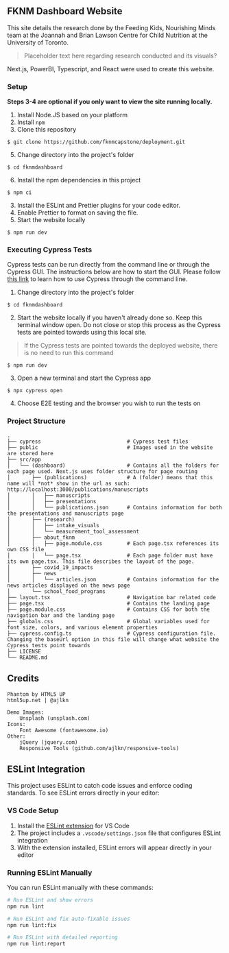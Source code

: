 ## FKNM Dashboard Website

This site details the research done by the Feeding Kids, Nourishing Minds team at the Joannah and Brian Lawson
Centre for Child Nutrition at the University of Toronto.  

> Placeholder text here regarding research conducted and its visuals?

Next.js, PowerBI, Typescript, and React were used to create this website.

### Setup  
**Steps 3-4 are optional if you only want to view the site running locally.**

1. Install Node.JS based on your platform
2. Install `npm`
3. Clone this repository
```
$ git clone https://github.com/fknmcapstone/deployment.git
```
5. Change directory into the project's folder  
```
$ cd fknmdashboard
```
6. Install the npm dependencies in this project
```
$ npm ci
```
3. Install the ESLint and Prettier plugins for your code editor.
4. Enable Prettier to format on saving the file.
5. Start the website locally
```
$ npm run dev
```

### Executing Cypress Tests  
Cypress tests can be run directly from the command line or through the Cypress GUI. The instructions below are how to start the GUI. Please follow [this link](https://docs.cypress.io/guides/guides/command-line) to learn how to use Cypress through the command line. 

1. Change directory into the project's folder  
```
$ cd fknmdashboard
```
2. Start the website locally if you haven't already done so. Keep this terminal window open. Do not close or stop this process as the Cypress tests are pointed towards using this local site.
> If the Cypress tests are pointed towards the deployed website, there is no need to run this command
```
$ npm run dev
```
3. Open a new terminal and start the Cypress app
```
$ npx cypress open 
```
4. Choose E2E testing and the browser you wish to run the tests on


### Project Structure
```
.   
├── cypress                            # Cypress test files
├── public                             # Images used in the website are stored here
├── src/app                                    
│   └── (dashboard)                    # Contains all the folders for each page used. Next.js uses folder structure for page routing
│       ├── (publications)             # A (folder) means that this name will *not* show in the url as such: http://localhost:3000/publications/manuscripts
│       │   ├── manuscripts
│       │   ├── presentations
│       │   └── publications.json      # Contains information for both the presentations and manuscripts page
│       ├── (research)
│       │   ├── intake_visuals
│       │   └── measurement_tool_assessment
│       ├── about_fknm
│       │   ├── page.module.css        # Each page.tsx references its own CSS file
│       │   └── page.tsx               # Each page folder must have its own page.tsx. This file describes the layout of the page. 
│       ├── covid_19_impacts
│       ├── news
│       │   └── articles.json          # Contains information for the news articles displayed on the news page
│       └── school_food_programs
├── layout.tsx                         # Navigation bar related code
├── page.tsx                           # Contains the landing page
├── page.module.css                    # Contains CSS for both the navigation bar and the landing page
├── globals.css                        # Global variables used for font size, colors, and various element properties
├── cypress.config.ts                  # Cypress configuration file. Changing the baseUrl option in this file will change what website the Cypress tests point towards
├── LICENSE  
└── README.md
```


## Credits

    Phantom by HTML5 UP
    html5up.net | @ajlkn

    Demo Images:
    	Unsplash (unsplash.com)
    Icons:
    	Font Awesome (fontawesome.io)
    Other:
    	jQuery (jquery.com)
    	Responsive Tools (github.com/ajlkn/responsive-tools)

## ESLint Integration

This project uses ESLint to catch code issues and enforce coding standards. To see ESLint errors directly in your editor:

### VS Code Setup

1. Install the [ESLint extension](https://marketplace.visualstudio.com/items?itemName=dbaeumer.vscode-eslint) for VS Code
2. The project includes a `.vscode/settings.json` file that configures ESLint integration
3. With the extension installed, ESLint errors will appear directly in your editor

### Running ESLint Manually

You can run ESLint manually with these commands:

```bash
# Run ESLint and show errors
npm run lint

# Run ESLint and fix auto-fixable issues
npm run lint:fix

# Run ESLint with detailed reporting
npm run lint:report
```